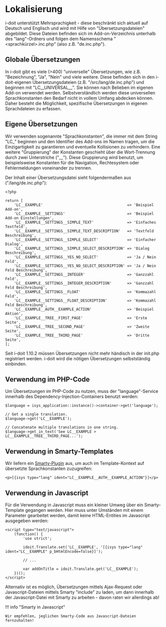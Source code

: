 # Lokalisierung

i-doit unterstützt Mehrsprachigkeit - diese beschränkt sich aktuell auf Deutsch und Englisch und wird mit Hilfe von "Übersetzungsdateien" abgebildet. Diese Dateien befinden sich im Add-on-Verzeichnis unterhalb des "lang"-Ordners und folgen dem Namensschema "<sprachkürzel>.inc.php" (also z.B. "de.inc.php").

Globale Übersetzungen
---------------------

In i-doit gibt es viele (>400) "universelle" Übersetzungen, wie z.B. "Bezeichnung", "Ja", "Nein" und viele weitere. Diese befinden sich in den i-doit-eigenen Übersetzungsdateien (z.B. "<i-doit>/src/lang/de.inc.php") und beginnen mit "LC__UNIVERSAL__". Sie können nach Belieben im eigenen Add-on verwendet werden. Selbstverständlich werden diese universellen Sprachkonstanten den Bedarf nicht in vollem Umfang abdecken können. Daher besteht die Möglichkeit, spezifische Übersetzungen in eigenen Sprachdateien zu erfassen.

Eigene Übersetzungen
--------------------

Wir verwenden sogenannte "Sprachkonstanten", die immer mit dem String "LC_" beginnen und den Identifier des Add-ons im Namen tragen, um die Einzigartigkeit zu garantieren und eventuelle Kollisionen zu verhindern. Eine weitere "Gruppierung" der Konstanten geschieht über die Wort-Trennung durch zwei Unterstriche ("__"). Diese Gruppierung wird benutzt, um beispielsweise Konstanten für die Navigation, Rechtesystem oder Fehlermeldungen voneinander zu trennen.

Der Inhalt einer Übersetzungsdatei sieht folgendermaßen aus ("<add-on>/lang/de.inc.php"):

    <?php

    return [
        'LC__EXAMPLE'                                      => 'Beispiel Add-on',
        'LC__EXAMPLE__SETTINGS'                            => 'Beispiel Add-on Einstellungen',
        'LC__EXAMPLE__SETTINGS__SIMPLE_TEXT'               => 'Einfaches Textfeld',
        'LC__EXAMPLE__SETTINGS__SIMPLE_TEXT_DESCRIPTION'   => 'Textfeld Beschreibung',
        'LC__EXAMPLE__SETTINGS__SIMPLE_SELECT'             => 'Einfacher Dialog',
        'LC__EXAMPLE__SETTINGS__SIMPLE_SELECT_DESCRIPTION' => 'Dialog Beschreibung',
        'LC__EXAMPLE__SETTINGS__YES_NO_SELECT'             => 'Ja / Nein Feld',
        'LC__EXAMPLE__SETTINGS__YES_NO_SELECT_DESCRIPTION' => 'Ja / Nein Feld Beschreibung',
        'LC__EXAMPLE__SETTINGS__INTEGER'                   => 'Ganzzahl Feld',
        'LC__EXAMPLE__SETTINGS__INTEGER_DESCRIPTION'       => 'Ganzzahl Feld Beschreibung',
        'LC__EXAMPLE__SETTINGS__FLOAT'                     => 'Kommazahl Feld',
        'LC__EXAMPLE__SETTINGS__FLOAT_DESCRIPTION'         => 'Kommazahl Feld Beschreibung',
        'LC__EXAMPLE__AUTH__EXAMPLE_ACTION'                => 'Beispiel Aktion',
        'LC__EXAMPLE__TREE__FIRST_PAGE'                    => 'Erste Seite',
        'LC__EXAMPLE__TREE__SECOND_PAGE'                   => 'Zweite Seite',
        'LC__EXAMPLE__TREE__THIRD_PAGE'                    => 'Dritte Seite',
    ];

Seit i-doit 1.10.2 müssen Übersetzungen nicht mehr händisch in der init.php registriert werden. i-doit wird die nötigen Übersetzungen selbstständig einbinden.

Verwendung im PHP-Code
----------------------

Um Übersetzungen im PHP-Code zu nutzen, muss der "language"-Service innerhalb des Dependency-Injection-Containers benutzt werden:

    $language = isys_application::instance()->container->get('language');

    // Get a single translation.
    $language->get('LC__EXAMPLE');

    // Concatenate multiple translations in one string.
    $language->get_in_text('See LC__EXAMPLE > LC__EXAMPLE__TREE__THIRD_PAGE...');

Verwendung in Smarty-Templates
------------------------------

Wir liefern ein [Smarty-Plugin](https://www.smarty.net/docs/en/api.register.plugin.tpl) aus, um auch im Template-Kontext auf übersetzte Sprachkonstanten zuzugreifen:

    <p>[{isys type="lang" ident="LC__EXAMPLE__AUTH__EXAMPLE_ACTION"}]</p>

Verwendung in Javascript
------------------------

Für die Verwendung in Javascript muss ein kleiner Umweg über ein Smarty-Template gegangen werden. Hier muss unter Umständen mit einem Parameter gearbeitet werden, damit keine HTML-Entities im Javascript ausgegeben werden:

<!-- Inside a smarty template -->

    <script type="text/javascript">
        (function() {
            'use strict';

            idoit.Translate.set('LC__EXAMPLE', '[{isys type="lang" ident="LC__EXAMPLE" p_bHtmlEncode=false}]');

            // ...

            var addOnTitle = idoit.Translate.get('LC__EXAMPLE');
        })();
    </script>

Alternativ ist es möglich, Übersetzungen mittels Ajax-Request oder Javascript-Dateien mittels Smarty "include" zu laden, um dann innerhalb der Javascript-Datei mit Smarty zu arbeiten - davon raten wir allerdings ab!

!!! info "Smarty in Javascript"

    Wir empfehlen, jeglichen Smarty-Code aus Javascript-Dateien fernzuhalten!
